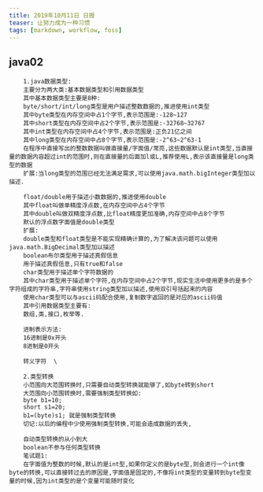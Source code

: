 ```yaml
---
title: 2019年10月11日 日报 
teaser: 让努力成为一种习惯
tags: [markdown, workflow, foss]
---
```

## java02       
        1.java数据类型:
        主要分为两大类:基本数据类型和引用数据类型
        其中基本数据类型主要是8种:
        byte/short/int/long类型是用户描述整数数据的,推进使用int类型
        其中byte类型在内存空间中占1个字节,表示范围是:-128~127
        其中short类型在内存空间中占2个字节,表示范围是:-32768~32767
        其中int类型在内存空间中占4个字节,表示范围是:正负21亿之间
        其中long类型在内存空间中占8个字节,表示范围是:-2^63~2^63-1
        在程序中直接写出的整数数据叫做直接量/字面值/常亮,这些数据默认是int类型,当直接量的数据内容超过int的范围时,则在直接量的后面加l或L,推荐使用L,表示该直接量是long类型的数据
        扩展:当long类型的范围已经无法满足需求,可以使用java.math.bigInteger类型加以描述.

        float/double用于描述小数数据的,推进使用double
        其中float叫做单精度浮点数,在内存空间中占4个字节
        其中double叫做双精度浮点数,比float精度更加准确,内存空间中占8个字节
        默认的浮点数字面值是double类型
        扩展:
        double类型和float类型是不能实现精确计算的,为了解决该问题可以使用java.math.BigDecimal类型加以描述
        boolean布尔类型用于描述真假信息
        用于描述真假信息,只有true和false
        char类型用于描述单个字符数据的 
        其中char类型用于描述单个字符,在内存空间中占2个字节,现实生活中使用更多的是多个字符组成的字符串,字符串使用string类型加以描述,使用双引号括起来的内容
        使用char类型可以与ascii码配合使用,复制数字返回的是对应的ascii码值
        其中引用数据类型主要有:
        数组,类,接口,枚举等.

        进制表示方法:
        16进制是0x开头
        8进制是0开头

        转义字符  \

        2.类型转换
        小范围向大范围转换时,只需要自动类型转换就能够了,如byte转到short
        大范围向小范围转换时,需要强制类型转换如:
        byte b1=10;
        short s1=20;
        b1=(byte)s1; 就是强制类型转换
        切记:以后的编程中少使用强制类型转换,可能会造成数据的丢失,

        自动类型转换的从小到大
        boolean不参与任何类型转换
        笔试题1:
        在字面值为整数的时候,默认的是int型,如果你定义的是byte型,则会进行一个int像byte的转换,可以直接转过去的原因是,字面值是固定的,不像将int类型的变量转到byte型变量的时候,因为int类型的是个变量可能随时变化